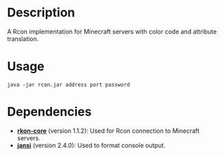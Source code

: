 # Description
A Rcon implementation for Minecraft servers with color code and attribute translation.

# Usage
` java -jar rcon.jar address port password `

# Dependencies
- **[rkon-core](https://github.com/kr5ch/rkon-core)** (version 1.1.2): Used for Rcon connection to Minecraft servers.
- **[jansi](https://github.com/fusesource/jansi)** (version 2.4.0): Used to format console output.
